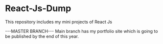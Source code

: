# React-Js-Dump
This repository includes my mini projects of React Js

---MASTER BRANCH---
Main branch has my portfolio site which is going to be published by the end of this year.
